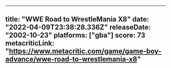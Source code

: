 
---
title: "WWE Road to WrestleMania X8"
date: "2022-04-09T23:38:28.336Z"
releaseDate: "2002-10-23"
platforms: ["gba"]
score: 73
metacriticLink: "https://www.metacritic.com/game/game-boy-advance/wwe-road-to-wrestlemania-x8"
---
